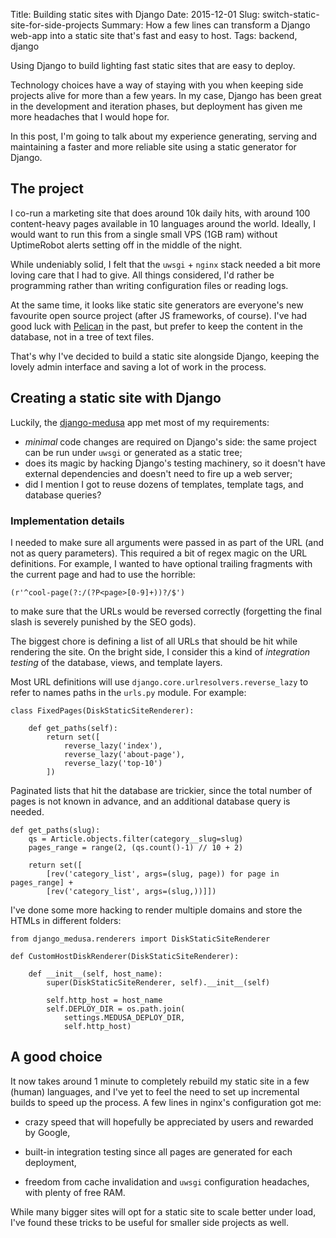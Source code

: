 Title: Building static sites with Django
Date: 2015-12-01
Slug: switch-static-site-for-side-projects
Summary: How a few lines can transform a Django web-app into a static site that's fast and easy to host.
Tags: backend, django

Using Django to build lighting fast static sites that are easy to deploy.

Technology choices have a way of staying with you when keeping side projects alive for more than a few years. In my case, Django has been great in the development and iteration phases, but deployment has given me more headaches that I would hope for.

In this post, I'm going to talk about my experience generating, serving and maintaining a faster and more reliable site using a static generator for Django.

## The project

I co-run a marketing site that does around 10k daily hits, with around 100 content-heavy pages available in 10 languages around the world. Ideally, I would want to run this from a single small VPS (1GB ram) without UptimeRobot alerts setting off in the middle of the night.

While undeniably solid, I felt that the `uwsgi` + `nginx` stack needed a bit more loving care that I had to give. All things considered, I'd rather be programming rather than writing configuration files or reading logs.

At the same time, it looks like static site generators are everyone's new favourite open source project (after JS frameworks, of course). I've had good luck with [Pelican](https://github.com/getpelican/pelican) in the past, but prefer to keep the content in the database, not in a tree of text files.

That's why I've decided to build a static site alongside Django, keeping the lovely admin interface and saving a lot of work in the process.

## Creating a static site with Django

Luckily, the [django-medusa](https://github.com/mtigas/django-medusa) app met most of my requirements:

- *minimal* code changes are required on Django's side: the same project can be run under `uwsgi` or generated as a static tree;
- does its magic by hacking Django's testing machinery, so it doesn't have external dependencies and doesn't need to fire up a web server;
- did I mention I got to reuse dozens of templates, template tags, and database queries?

### Implementation details

I needed to make sure all arguments were passed in as part of the URL (and not as query parameters). This required a bit of regex magic on the URL definitions. For example, I wanted to have optional trailing fragments with the current page and had to use the horrible:

```
(r'^cool-page(?:/(?P<page>[0-9]+))?/$')
```

to make sure that the URLs would be reversed correctly (forgetting the final slash is severely punished by the SEO gods).

The biggest chore is defining a list of all URLs that should be hit while rendering the site. On the bright side, I consider this a kind of *integration testing* of the database, views, and template layers.

Most URL definitions will use `django.core.urlresolvers.reverse_lazy` to refer to names paths in the `urls.py` module. For example:

```
class FixedPages(DiskStaticSiteRenderer):

	def get_paths(self):
		return set([
			reverse_lazy('index'),
			reverse_lazy('about-page'),
			reverse_lazy('top-10')
		])

```

Paginated lists that hit the database are trickier, since the total number of pages is not known in advance, and an additional database query is needed.

```
def get_paths(slug):
	qs = Article.objects.filter(category__slug=slug)
	pages_range = range(2, (qs.count()-1) // 10 + 2)

	return set([
		[rev('category_list', args=(slug, page)) for page in pages_range] +
		[rev('category_list', args=(slug,))]])
```

I've done some more hacking to render multiple domains and store the HTMLs in different folders:

```
from django_medusa.renderers import DiskStaticSiteRenderer

def CustomHostDiskRenderer(DiskStaticSiteRenderer):

	def __init__(self, host_name):
		super(DiskStaticSiteRenderer, self).__init__(self)

		self.http_host = host_name
		self.DEPLOY_DIR = os.path.join(
			settings.MEDUSA_DEPLOY_DIR,
			self.http_host)
```

## A good choice

It now takes around 1 minute to completely rebuild my static site in a few (human) languages, and I've yet to feel the need to set up incremental builds to speed up the process. A few lines in nginx's configuration got me:

- crazy speed that will hopefully be appreciated by users and rewarded by Google,

- built-in integration testing since all pages are generated for each deployment,

- freedom from cache invalidation and `uwsgi` configuration headaches, with plenty of free RAM.

While many bigger sites will opt for a static site to scale better under load, I've found these tricks to be useful for smaller side projects as well.
